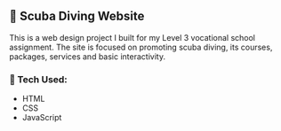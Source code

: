 ## 🌊 Scuba Diving Website

This is a web design project I built for my Level 3 vocational school assignment. The site is focused on promoting scuba diving, its courses, packages, services and basic interactivity.

### 🔧 Tech Used:
- HTML
- CSS
- JavaScript


